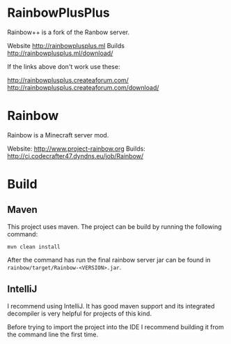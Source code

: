 RainbowPlusPlus
======

Rainbow++ is a fork of the Ranbow server.

Website <http://rainbowplusplus.ml>
Builds  <http://rainbowplusplus.ml/download/>

If the links above don't work use these:

http://rainbowplusplus.createaforum.com/
http://rainbowplusplus.createaforum.com/download/

Rainbow
=======

Rainbow is a Minecraft server mod.

Website: <http://www.project-rainbow.org>
Builds: <http://ci.codecrafter47.dyndns.eu/job/Rainbow/>


Build
=====

Maven
-----

This project uses maven. The project can be build by running the following command:
```
mvn clean install
```
After the command has run the final rainbow server jar can be found in `rainbow/target/Rainbow-<VERSION>.jar`.

IntelliJ
--------

I recommend using IntelliJ. It has good maven support and its integrated decompiler
 is very helpful for projects of this kind.

Before trying to import the project into the IDE I recommend building it from the
 command line the first time.
